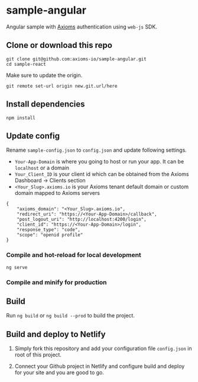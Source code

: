 # sample-angular

Angular sample with [Axioms](https://axioms.io) authentication using `web-js` SDK.


## Clone or download this repo
```
git clone git@github.com:axioms-io/sample-angular.git
cd sample-react
```

Make sure to update the origin.

```
git remote set-url origin new.git.url/here
```

## Install dependencies
```
npm install
```

## Update config
Rename `sample-config.json` to `config.json` and update following settings.

- `Your-App-Domain` is where you going to host or run your app. It can be `localhost` or a domain
- `Your_Client_ID` is your client id which can be obtained from the Axioms Dashboard -> Clients section
- `<Your_Slug>.axioms.io` is your Axioms tenant default domain or custom domain mapped to Axioms servers

```
{
    "axioms_domain": "<Your_Slug>.axioms.io",
    "redirect_uri": "https://<Your-App-Domain>/callback",
    "post_logout_uri": "http://localhost:4200/login",
    "client_id": "https://<Your-App-Domain>/login",
    "response_type": "code",
    "scope": "openid profile"
}
```


### Compile and hot-reload for local development

```
ng serve
```

### Compile and minify for production

## Build

Run `ng build` or `ng build --prod` to build the project.

## Build and deploy to Netlify

1. Simply fork this repository and add your configuration file `config.json` in root of this project.
   
2. Connect your Github project in Netlify and configure build and deploy for your site and you are good to go.